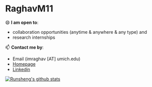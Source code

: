 # RaghavM11
😄 **I am open to**:

- collaboration opportunities (anytime & anywhere & any type) and 
- research internships

📫 **Contact me by**:
- Email (imraghav [AT] umich.edu)
- [Homepage](https://github.com/RaghavM11/RaghavM11)
- [Linkedin](https://www.linkedin.com/in/raghavmishra09/)


[![Runsheng's github stats](https://github-readme-stats.vercel.app/api?username=RaghavM11&theme=material-palenight&count_private=true&hide=contribs)](https://github.com/anuraghazra/github-readme-stats)

<!--
**yzhao062/yzhao062** is a ✨ _special_ ✨ repository because its `README.md` (this file) appears on your GitHub profile.


